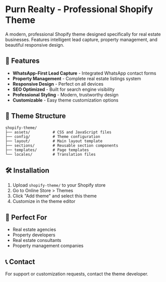 # Purn Realty - Professional Shopify Theme

A modern, professional Shopify theme designed specifically for real estate businesses. Features intelligent lead capture, property management, and beautiful responsive design.

## 🚀 Features

- **WhatsApp-First Lead Capture** - Integrated WhatsApp contact forms
- **Property Management** - Complete real estate listings system
- **Responsive Design** - Perfect on all devices
- **SEO Optimized** - Built for search engine visibility
- **Professional Styling** - Modern, trustworthy design
- **Customizable** - Easy theme customization options

## 📁 Theme Structure

```
shopify-theme/
├── assets/          # CSS and JavaScript files
├── config/          # Theme configuration
├── layout/          # Main layout template
├── sections/        # Reusable section components
├── templates/       # Page templates
└── locales/         # Translation files
```

## 🛠️ Installation

1. Upload `shopify-theme/` to your Shopify store
2. Go to Online Store > Themes
3. Click "Add theme" and select this theme
4. Customize in the theme editor

## 🎯 Perfect For

- Real estate agencies
- Property developers
- Real estate consultants
- Property management companies

## 📞 Contact

For support or customization requests, contact the theme developer.
